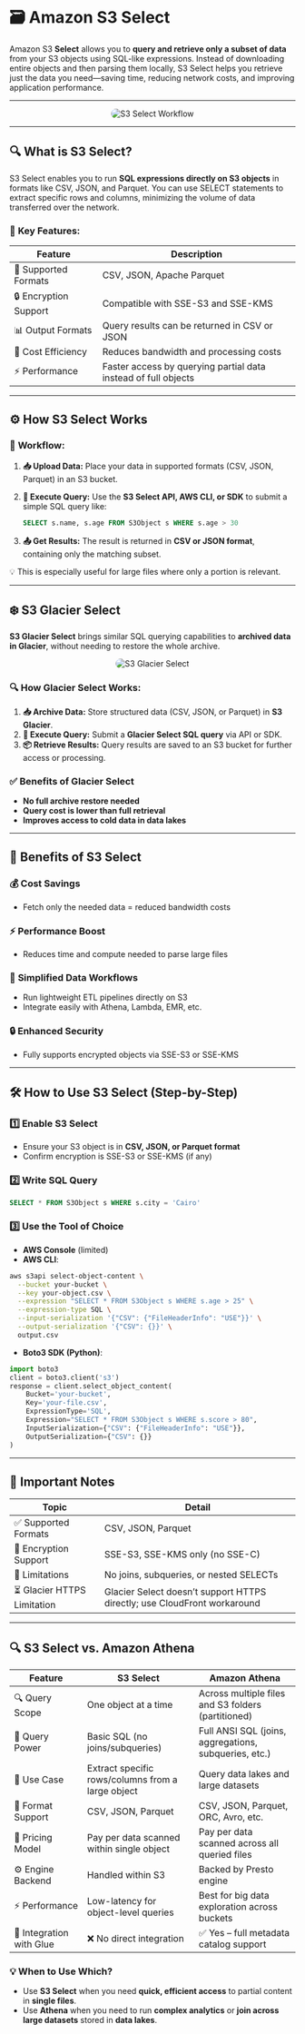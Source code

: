 # 🗃️ **Amazon S3 Select**

Amazon S3 **Select** allows you to **query and retrieve only a subset of data** from your S3 objects using SQL-like expressions. Instead of downloading entire objects and then parsing them locally, S3 Select helps you retrieve just the data you need—saving time, reducing network costs, and improving application performance.

---

<div align="center">
  <img src="images/s3-select.gif" alt="S3 Select Workflow" style="border-radius: 10px;">
</div>

---

## 🔍 **What is S3 Select?**

S3 Select enables you to run **SQL expressions directly on S3 objects** in formats like CSV, JSON, and Parquet. You can use SELECT statements to extract specific rows and columns, minimizing the volume of data transferred over the network.

### 🔑 **Key Features:**

| Feature               | Description                                                    |
| --------------------- | -------------------------------------------------------------- |
| 📂 Supported Formats  | CSV, JSON, Apache Parquet                                      |
| 🔒 Encryption Support | Compatible with SSE-S3 and SSE-KMS                             |
| 📊 Output Formats     | Query results can be returned in CSV or JSON                   |
| 💸 Cost Efficiency    | Reduces bandwidth and processing costs                         |
| ⚡ Performance        | Faster access by querying partial data instead of full objects |

---

## ⚙️ **How S3 Select Works**

### 🧪 **Workflow:**

1. **📥 Upload Data:** Place your data in supported formats (CSV, JSON, Parquet) in an S3 bucket.
2. **📝 Execute Query:** Use the **S3 Select API, AWS CLI, or SDK** to submit a simple SQL query like:

   ```sql
   SELECT s.name, s.age FROM S3Object s WHERE s.age > 30
   ```

3. **📤 Get Results:** The result is returned in **CSV or JSON format**, containing only the matching subset.

💡 This is especially useful for large files where only a portion is relevant.

---

## ❄️ **S3 Glacier Select**

**S3 Glacier Select** brings similar SQL querying capabilities to **archived data in Glacier**, without needing to restore the whole archive.

<div align="center">
  <img src="images/s3-select-glacier.gif" alt="S3 Glacier Select" style="border-radius: 10px;">
</div>

### 🔍 **How Glacier Select Works:**

1. **📥 Archive Data:** Store structured data (CSV, JSON, or Parquet) in **S3 Glacier**.
2. **📝 Execute Query:** Submit a **Glacier Select SQL query** via API or SDK.
3. **📦 Retrieve Results:** Query results are saved to an S3 bucket for further access or processing.

### ✅ **Benefits of Glacier Select**

- **No full archive restore needed**
- **Query cost is lower than full retrieval**
- **Improves access to cold data in data lakes**

---

## 🌟 **Benefits of S3 Select**

### 💰 **Cost Savings**

- Fetch only the needed data = reduced bandwidth costs

### ⚡ **Performance Boost**

- Reduces time and compute needed to parse large files

### 🧰 **Simplified Data Workflows**

- Run lightweight ETL pipelines directly on S3
- Integrate easily with Athena, Lambda, EMR, etc.

### 🔒 **Enhanced Security**

- Fully supports encrypted objects via SSE-S3 or SSE-KMS

---

## 🛠️ **How to Use S3 Select (Step-by-Step)**

### 1️⃣ **Enable S3 Select**

- Ensure your S3 object is in **CSV, JSON, or Parquet format**
- Confirm encryption is SSE-S3 or SSE-KMS (if any)

### 2️⃣ **Write SQL Query**

```sql
SELECT * FROM S3Object s WHERE s.city = 'Cairo'
```

### 3️⃣ **Use the Tool of Choice**

- **AWS Console** (limited)
- **AWS CLI**:

```bash
aws s3api select-object-content \
  --bucket your-bucket \
  --key your-object.csv \
  --expression "SELECT * FROM S3Object s WHERE s.age > 25" \
  --expression-type SQL \
  --input-serialization '{"CSV": {"FileHeaderInfo": "USE"}}' \
  --output-serialization '{"CSV": {}}' \
  output.csv
```

- **Boto3 SDK (Python)**:

```python
import boto3
client = boto3.client('s3')
response = client.select_object_content(
    Bucket='your-bucket',
    Key='your-file.csv',
    ExpressionType='SQL',
    Expression="SELECT * FROM S3Object s WHERE s.score > 80",
    InputSerialization={"CSV": {"FileHeaderInfo": "USE"}},
    OutputSerialization={"CSV": {}}
)
```

---

## 📌 **Important Notes**

| Topic                       | Detail                                                                   |
| --------------------------- | ------------------------------------------------------------------------ |
| ✅ Supported Formats        | CSV, JSON, Parquet                                                       |
| 🔐 Encryption Support       | SSE-S3, SSE-KMS only (no SSE-C)                                          |
| 🚫 Limitations              | No joins, subqueries, or nested SELECTs                                  |
| ⏳ Glacier HTTPS Limitation | Glacier Select doesn’t support HTTPS directly; use CloudFront workaround |

---

## 🔍 **S3 Select vs. Amazon Athena**

| Feature                  | **S3 Select**                                     | **Amazon Athena**                                     |
| ------------------------ | ------------------------------------------------- | ----------------------------------------------------- |
| 🔍 Query Scope           | One object at a time                              | Across multiple files and S3 folders (partitioned)    |
| 🧠 Query Power           | Basic SQL (no joins/subqueries)                   | Full ANSI SQL (joins, aggregations, subqueries, etc.) |
| 💾 Use Case              | Extract specific rows/columns from a large object | Query data lakes and large datasets                   |
| 🧰 Format Support        | CSV, JSON, Parquet                                | CSV, JSON, Parquet, ORC, Avro, etc.                   |
| 💸 Pricing Model         | Pay per data scanned within single object         | Pay per data scanned across all queried files         |
| ⚙️ Engine Backend        | Handled within S3                                 | Backed by Presto engine                               |
| ⚡ Performance           | Low-latency for object-level queries              | Best for big data exploration across buckets          |
| 🔁 Integration with Glue | ❌ No direct integration                          | ✅ Yes – full metadata catalog support                |

### 💡 When to Use Which?

- Use **S3 Select** when you need **quick, efficient access** to partial content in **single files**.
- Use **Athena** when you need to run **complex analytics** or **join across large datasets** stored in **data lakes**.
